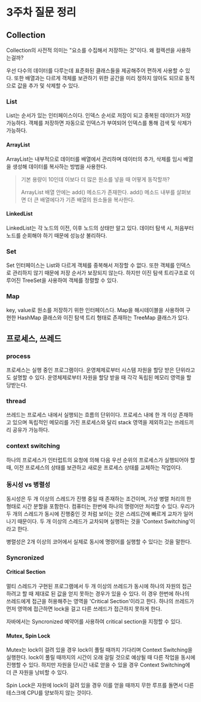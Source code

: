 # 3주차 질문 정리

## Collection

Collection의 사전적 의미는 "요소를 수집해서 저장하는 것"이다. 
왜 컬렉션을 사용하는걸까?

우선 다수의 데이터를 다루는데 표준화된 클래스들을 제공해주어 편하게 사용할 수 있다.
또한 배열과는 다르게 객체를 보관하기 위한 공간을 미리 정하지 않아도 되므로 동적으로 값을 추가 및 삭제할 수 있다.

### List
List는 순서가 있는 인터페이스이다. 인덱스 순서로 저장이 되고 중복된 데이터가 저장 가능하다. 객체를 저장하면 자동으로 인덱스가 부여되어 인덱스를 통해 검색 및 삭제가 가능하다.

#### ArrayList

ArrayList는 내부적으로 데이터를 배열에서 관리하며 데이터의 추가, 삭제를 임시 배열을 생성해 데이터를 복사하는 방법을 사용한다.


> 기본 용량이 10인데 이보다 더 많은 원소를 넣을 때 어떻게 동작할까?
> 
> ArrayList 배열 안에는 add() 메소드가 존재한다. add() 메소드 내부를 살펴보면 더 큰 배열에다가 기존 배열의 원소들을 복사한다.

#### LinkedList

LinkedList는 각 노드의 이전, 이후 노드의 상태만 알고 있다.
데이터 탐색 시, 처음부터 노드를 순회해야 하기 때문에 성능상 불리하다.

### Set

Set 인터페이스는 List와 다르게 객체를 중복해서 저장할 수 없다. 또한 객체를 인덱스로 관리하지 않기 때문에 저장 순서가 보장되지 않는다. 하지만 이진 탐색 트리구조로 이루어진 TreeSet을 사용하여 객체를 정렬할 수 있다.

### Map

key, value로 원소를 저장하기 위한 인터페이스다.
Map을 해시테이블을 사용하여 구현한 HashMap 클래스와 이진 탐색 트리 형태로 존재하는 TreeMap 클래스가 있다.

## 프로세스, 쓰레드

### process

프로세스는 실행 중인 프로그램이다. 운영체제로부터 시스템 자원을 할당 받은 단위라고도 설명할 수 있다. 운영체제로부터 자원을 할당 받을 때 각각 독립된 메모리 영역을 할당받는다. 

### thread

쓰레드는 프로세스 내에서 실행되는 흐름의 단위이다. 프로세스 내에 한 개 이상 존재하고 있으며 독립적인 메모리를 가진 프로세스와 달리 stack 영역을 제외하고는 쓰레드끼리 공유가 가능하다. 

### context switching

하나의 프로세스가 인터럽트의 요청에 의해 다음 우선 순위의 프로세스가 실행되어야 할 때, 이전 프로세스의 상태를 보관하고 새로운 프로세스 상태를 교체하는 작업이다.

### 동시성 vs 병렬성

동시성은 두 개 이상의 스레드가 진행 중일 때 존재하는 조건이며, 가상 병렬 처리의 한 형태로 시간 분할을 포함한다. 컴퓨터는 한번에 하나의 명령어만 처리할 수 있다. 우리가 두 개의 스레드가 동시에 진행중인 것 처럼 보이는 것은 스레드간에 빠르게 교차가 일어나기 때문이다. 두 개 이상의 스레드가 교차되며 실행하는 것을 'Context Switching'이라고 한다.

병렬성은 2개 이상의 코어에서 실제로 동시에 명령어를 실행할 수 있다는 것을 말한다. 

### Syncronized

#### Critical Section
멀티 스레드가 구현된 프로그램에서 두 개 이상의 쓰레드가 동시에 하나의 자원의 접근하려고 할 때 제대로 된 값을 얻지 못하는 경우가 있을 수 있다. 이 경우 한번에 하나의 쓰레드에게 접근을 허용해주는 영역을 'Critical Section'이라고 한다. 하나의 쓰레드가 먼저 영역에 접근하면 lock을 걸고 다른 쓰레드가 접근하지 못하게 한다.

자바에서는 Syncronized 예약어를 사용하여 critical section을 지정할 수 있다.

#### Mutex, Spin Lock

Mutex는 lock이 걸려 있을 경우 lock이 풀릴 때까지 기다리며 Context Switching을 실행한다. lock이 풀릴 때까지의 시간이 오래 걸릴 것으로 예상될 때 다른 작업을 동시에 진행할 수 있다. 하지만 자원을 단시간 내로 얻을 수 있을 경우 Context Switching에 더 큰 자원을 낭비할 수 있다.

Spin Lock은 자원에 lock이 걸려 있을 경우 이를 얻을 때까지 무한 루프를 돌면서 다른 테스크에 CPU를 양보하지 않는 것이다.